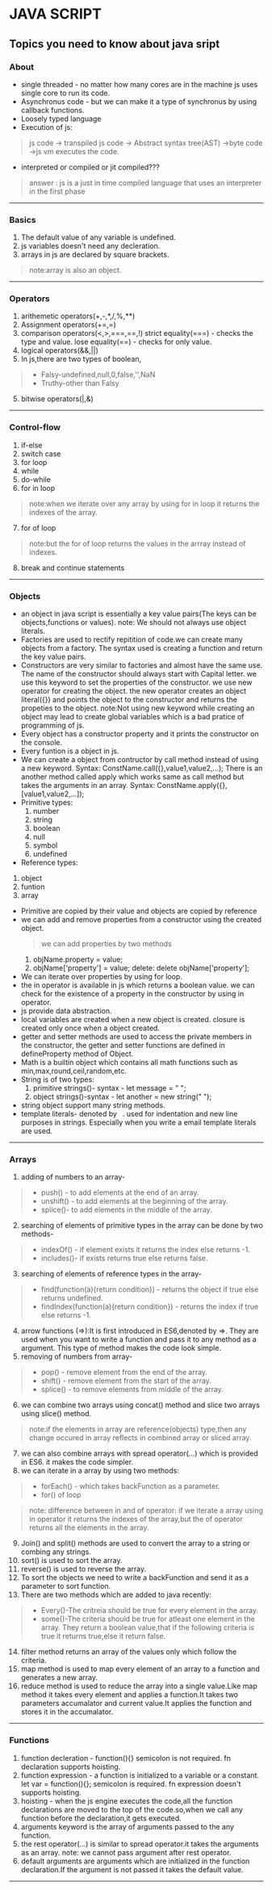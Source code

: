 # JAVA SCRIPT
## Topics you need to know about java sript
### About
- single threaded - no matter how many cores are in the machine js uses single core to run its code.
- Asynchronus code - but we can make it a type of synchronus by using callback functions.
- Loosely typed language
- Execution of js:
> js code -> transpiled js code -> Abstract syntax tree(AST) ->byte code ->js vm executes the code.
- interpreted or compiled or jit compiled???
> answer : js is a just in time compiled language that uses an interpreter in the first phase

---

### Basics
1. The default value of any variable is undefined.
2. js variables doesn't need any decleration.
3. arrays in js are declared by square brackets.
>note:array is also an object.
---
### Operators
1. arithemetic operators(+,-,*,/,%,**)
2. Assignment operators(+=,=)
3. comparison operators(<,>,===,==,!)
  strict equality(===) - checks the type and value.
  lose equality(==) - checks for only value.
4. logical operators(&&,||)
5. In js,there are two types of boolean,
  >- Falsy-undefined,null,0,false,'',NaN
  >- Truthy-other than Falsy
5. bitwise operators(|,&)
---
### Control-flow
1. if-else
2. switch case
3. for loop
4. while
5. do-while
6. for in loop
> note:when we iterate over any array by using for in loop it returns the indexes of the array.
7. for of loop
> note:but the for of loop returns the values in the arrray instead of indexes.
8. break and continue statements
---
### Objects
- an object in java script is essentially a key value pairs(The keys can be objects,functions or values).
note: We should not always use object literals.
- Factories are used to rectify repitition of code.we can create many objects from a factory.
  The syntax used is creating a function and return the key value pairs.
- Constructors are very similar to factories and almost have the same use.
  The name of the constructor should always start with Capital letter.
  we use this keyword to set the properties of the constructor.
  we use new operator for creating the object.
  the new operator creates an object literal({}) and points the object to the constructor and returns the propeties to the object.
note:Not using new keyword while creating an object may lead to create global variables which is a bad pratice of programming of js. 
- Every object has a constructor property and it prints the constructor on the console. 
- Every funtion is a object in js.
- We can create a object from contructor by call method instead of using a new keyword.
  Syntax: ConstName.call({},value1,value2,...);
  There is an another method called apply which works same as call method but takes the arguments in an array.
  Syntax: ConstName.apply({},[value1,value2,...]);
- Primitive types:         
   1. number				
   2. string				
   3. boolean			
   4. null
   5. symbol
   6. undefined
- Reference types:
1. object
2. funtion
3. array
- Primitive are copied by their value and objects are copied by reference
- we can add and remove properties from a constructor using the created object.
  > we can add properties by two methods 
  1. objName.property = value;
  2. objName['property'] = value;
  delete:
  delete objName['property'];
- We can iterate over properties by using for loop.
- the in operator is available in js which returns a boolean value.
  we can check for the existence of a property in the constructor by using in operator.
- js provide data abstraction.
- local variables are created when a new object is created.
 closure is created only once when a object created.
- getter and setter methods are used to access the private members in the constructor,
  the getter and setter functions are defined in defineProperty method of Object.
- Math is a builtin object which contains all math functions such as min,max,round,ceil,random,etc.
- String is of two types:
   1. primitive strings()- syntax - let message = " ";
   2. object strings()-syntax - let another = new string(" ");
- string object support many string methods.
- template literals- denoted by ` `. 
   used for indentation and new line purposes in strings.
   Especially when you write a email template literals are used.

---
### Arrays
1. adding of numbers to an array-
 > - push() - to add elements at the end of an array.
 > - unshift() - to add elements at the beginning of the array.
 > - splice()- to add elements in the middle of the array.
2. searching of elements of primitive types in the array can be done by two methods-
  > - indexOf() - if element exists it returns the index else returns -1.
  > - includes()- if exists returns true else returns false.
3. searching of elements of reference types in the array-
  > - find(function(a){return condition}) - returns the object if true else returns undefined.
  > - findIndex(function(a){return condition}) - returns the index if true else returns -1.
4. arrow functions (=>):It is first introduced in ES6,denoted by =>.
  They are used when you want to write a function and pass it to any method as a argument.
  This type of method makes the code look simple.
5. removing of numbers from array-
  > - pop() - remove element from the end of the array.
  > - shift() - remove element from the start of the array.
  > - splice() - to remove elements from middle of the array.
6. we can combine two arrays using concat() method and slice two arrays using slice() method.
  > note:if the elements in array are reference(objects) type,then any change occured in array reflects in combined array
       or sliced array.
7. we can also combine arrays with spread operator(...) which is provided in ES6.
  it makes the code simpler.
8. we can iterate in a array by using two methods:
  > - forEach() - which takes backFunction as a parameter.
  > - for() of loop

  > note: difference between in and of operator:
   if we iterate a array using in operator it returns the indexes of the array,but the of operator returns all the elements in the array.
9. Join() and split() methods are used to convert the array to a string or combing any strings.
10. sort() is used to sort the array.
11. reverse() is used to reverse the array.
12. To sort the objects we need to write a backFunction and send it as a parameter to sort function.
13. There are two methods which are added to java recently:
  > - Every()-The critreia should be true for every element in the array.
  > - some()-The criteria should be true for atleast one element in the array.
> They return a boolean value,that if the following criteria is true it returns true,else it return false.
14. filter method returns an array of the values only which follow the criteria.
15. map method is used to map every element of an array to a function and generates a new array.
16. reduce method is used to reduce the array into a single value.Like map method it takes every
   element and applies a function.It takes two parameters accumalator and current value.It applies
   the function and stores it in the accumalator.
---
### Functions
1. function decleration - function(){}
  semicolon is not required.
  fn declaration supports hoisting.
2. function expression - a function is initialized to a variable or a constant.
  let var = function(){};
  semicolon is required.
  fn expression doesn't supports hoisting.
3. hoisting - when the js engine executes the code,all the function declarations are moved to
  the top of the code.so,when we call any function before the declaration,it gets executed.
4. arguments keyword is the array of arguments passed to the any function.
5. the rest operator(...) is similar to spread operator.it takes the arguments as an array.
  note: we cannot pass argument after rest operator.
6. default arguments are arguments which are initialized in the function declaration.If the argument
  is not passed it takes the default value.
---